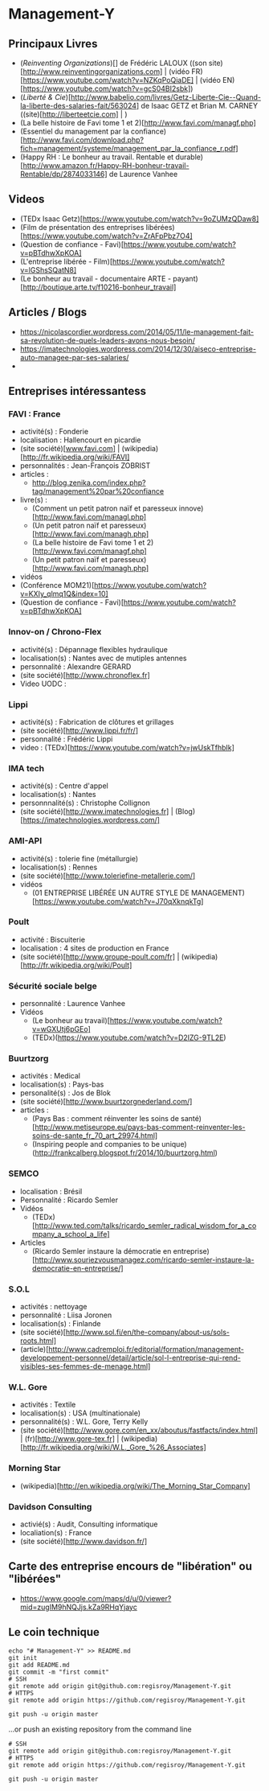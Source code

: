 # Management-Y


## Principaux Livres
 - (*Reinventing Organizations*)[] de Frédéric LALOUX ((son site)[http://www.reinventingorganizations.com]  |  (vidéo FR)[https://www.youtube.com/watch?v=NZKqPoQiaDE]  |  (vidéo EN)[https://www.youtube.com/watch?v=gcS04BI2sbk])
 - (*Liberté & Cie*)[http://www.babelio.com/livres/Getz-Liberte-Cie--Quand-la-liberte-des-salaries-fait/563024] de Isaac GETZ et Brian M. CARNEY  ((site)[http://liberteetcie.com] | )
 - (La belle histoire de Favi tome 1 et 2)[http://www.favi.com/managf.php] 
 - (Essentiel du management par la confiance)[http://www.favi.com/download.php?fich=management/systeme/management_par_la_confiance_r.pdf]
 - (Happy RH : Le bonheur au travail. Rentable et durable)[http://www.amazon.fr/Happy-RH-bonheur-travail-Rentable/dp/2874033146] de Laurence Vanhee

## Videos
 - (TEDx Isaac Getz)[https://www.youtube.com/watch?v=9oZUMzQDaw8]
 - (Film de présentation des entreprises libérées)[https://www.youtube.com/watch?v=ZrAFpPbz7O4]
 - (Question de confiance - Favi)[https://www.youtube.com/watch?v=pBTdhwXpKOA]
 - (L'entreprise libérée - Film)[https://www.youtube.com/watch?v=lGShsSQatN8]
 - (Le bonheur au travail - documentaire ARTE - payant)[http://boutique.arte.tv/f10216-bonheur_travail]

## Articles / Blogs
 - https://nicolascordier.wordpress.com/2014/05/11/le-management-fait-sa-revolution-de-quels-leaders-avons-nous-besoin/
 - https://imatechnologies.wordpress.com/2014/12/30/aiseco-entreprise-auto-managee-par-ses-salaries/
 - 
 
## Entreprises intéressantess

### FAVI : France
 - activité(s) : Fonderie
 - localisation : Hallencourt en picardie
 - (site société)[www.favi.com]  |  (wikipedia)[http://fr.wikipedia.org/wiki/FAVI] 
 - personnalités : Jean-François ZOBRIST
 - articles :
   - http://blog.zenika.com/index.php?tag/management%20par%20confiance
 - livre(s) :
   - (Comment un petit patron naïf et paresseux innove)[http://www.favi.com/managl.php]
   - (Un petit patron naïf et paresseux)[http://www.favi.com/managh.php]
   - (La belle histoire de Favi tome 1 et 2)[http://www.favi.com/managf.php]  
   - (Un petit patron naïf et paresseux)[http://www.favi.com/managh.php]
 - vidéos
  - (Conférence MOM21)[https://www.youtube.com/watch?v=KXIy_qlmq1Q&index=10]
  - (Question de confiance - Favi)[https://www.youtube.com/watch?v=pBTdhwXpKOA]
  
### Innov-on / Chrono-Flex
 - activité(s) : Dépannage flexibles hydraulique
 - localisation(s) : Nantes avec de mutiples antennes
 - personnalité : Alexandre GERARD
 - (site société)[http://www.chronoflex.fr]
 - Video UODC : 

### Lippi
 - activité(s) : Fabrication de clôtures et grillages
 - (site société)[http://www.lippi.fr/fr/]
 - personnalité : Frédéric Lippi
 - video : (TEDx)[https://www.youtube.com/watch?v=jwUskTfhbIk]
 
### IMA tech
 - activité(s) : Centre d'appel
 - localisation(s) : Nantes
 - personnnalité(s) : Christophe Collignon
 - (site société)[http://www.imatechnologies.fr]  |  (Blog)[https://imatechnologies.wordpress.com/]

### AMI-API
 - activité(s) : tolerie fine (métallurgie)
 - localisation(s) : Rennes
 - (site société)[http://www.toleriefine-metallerie.com/]
 - vidéos
   - (01 ENTREPRISE LIBÉRÉE UN AUTRE STYLE DE MANAGEMENT)[https://www.youtube.com/watch?v=J70qXknqkTg]

### Poult
 - activité : Biscuiterie
 - localisation : 4 sites de production en France
 - (site société)[http://www.groupe-poult.com/fr]  | (wikipedia)[http://fr.wikipedia.org/wiki/Poult]

### Sécurité sociale belge
 - personnalité : Laurence Vanhee
 - Vidéos
   - (Le bonheur au travail)[https://www.youtube.com/watch?v=wGXUtj6pGEo]
   - (TEDx)(https://www.youtube.com/watch?v=D2IZG-9TL2E)
 
### Buurtzorg
 - activités : Medical
 - localisation(s) : Pays-bas
 - personalité(s) : Jos de Blok
 - (site société)[http://www.buurtzorgnederland.com/]
 - articles : 
   - (Pays Bas : comment réinventer les soins de santé)[http://www.metiseurope.eu/pays-bas-comment-reinventer-les-soins-de-sante_fr_70_art_29974.html]
   - (Inspiring people and companies to be unique)(http://frankcalberg.blogspot.fr/2014/10/buurtzorg.html)

### SEMCO
 - localisation : Brésil
 - Personnalité : Ricardo Semler
 - Vidéos
   - (TEDx)[http://www.ted.com/talks/ricardo_semler_radical_wisdom_for_a_company_a_school_a_life]
 - Articles
   - (Ricardo Semler instaure la démocratie en entreprise)[http://www.souriezvousmanagez.com/ricardo-semler-instaure-la-democratie-en-entreprise/]

### S.O.L
 - activités : nettoyage
 - personnalité : Liisa Joronen
 - localisation(s) : Finlande
 - (site société)[http://www.sol.fi/en/the-company/about-us/sols-roots.html]
 - (article)[http://www.cadremploi.fr/editorial/formation/management-developpement-personnel/detail/article/sol-l-entreprise-qui-rend-visibles-ses-femmes-de-menage.html]

### W.L. Gore
 - activités : Textile
 - localisation(s) : USA (multinationale)
 - personnalité(s) : W.L. Gore, Terry Kelly
 - (site société)[http://www.gore.com/en_xx/aboutus/fastfacts/index.html]  |  (fr)[http://www.gore-tex.fr]  |  (wikipedia)[http://fr.wikipedia.org/wiki/W.L._Gore_%26_Associates]

### Morning Star
 - (wikipedia)[http://en.wikipedia.org/wiki/The_Morning_Star_Company]
 
### Davidson Consulting
 - activié(s) : Audit, Consulting informatique
 - localiation(s) : France
 - (site société)[http://www.davidson.fr/]

## Carte des entreprise encours de "libération" ou "libérées"
 - https://www.google.com/maps/d/u/0/viewer?mid=zugIM9hNQJjs.kZa9RHqYjayc


 
 

## Le coin technique
```
echo "# Management-Y" >> README.md 
git init 
git add README.md 
git commit -m "first commit" 
# SSH
git remote add origin git@github.com:regisroy/Management-Y.git
# HTTPS
git remote add origin https://github.com/regisroy/Management-Y.git

git push -u origin master
```
…or push an existing repository from the command line
```
# SSH
git remote add origin git@github.com:regisroy/Management-Y.git
# HTTPS
git remote add origin https://github.com/regisroy/Management-Y.git

git push -u origin master
```
